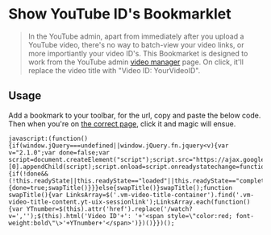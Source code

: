 Show YouTube ID's Bookmarklet
=========

>In the YouTube admin, apart from immediately after you upload a YouTube video, there's no way to batch-view your video links, or more importiantly your video ID's. This Bookmarket is designed to work from the YouTube admin [video manager] page.  On click, it'll replace the video title with "Video ID: YourVideoID". 



Usage
----

Add a bookmark to your toolbar, for the url, copy and paste the below code. Then when you're on [the correct page], click it and magic will ensue.

	javascript:(function(){if(window.jQuery===undefined||window.jQuery.fn.jquery<v){var v="2.1.0";var done=false;var script=document.createElement("script");script.src="https://ajax.googleapis.com/ajax/libs/jquery/"+v+"/jquery.min.js";document.getElementsByTagName("head")[0].appendChild(script);script.onload=script.onreadystatechange=function(){if(!done&&(!this.readyState||this.readyState=="loaded"||this.readyState=="complete")){done=true;swapTitle()}}}else{swapTitle()}swapTitle();function swapTitle(){var LinksArray=$('.vm-video-title-container').find('.vm-video-title-content.yt-uix-sessionlink');LinksArray.each(function(){var YTnumber=$(this).attr('href').replace('/watch?v=','');$(this).html('Video ID'+': '+'<span style=\"color:red; font-weight:bold\"\>'+YTnumber+'</span>')})()}})();

[video manager]:https://www.youtube.com/my_videos
[the correct page]:https://www.youtube.com/my_videos


    